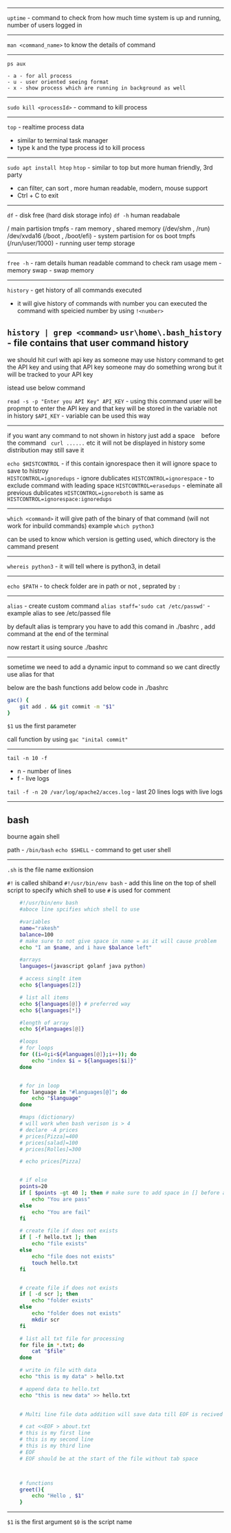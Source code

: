 
---
`uptime` - command to check from how much time system is up and running, number of users logged in 

---

`man <command_name>` to know the details of command

---

`ps aux` 

    - a - for all process
    - u - user oriented seeing format
    - x - show process which are running in background as well

---
`sudo kill <processId>` - command to kill process

---
`top` - realtime process data
- similar to terminal task manager
- type k and the type process id to kill process
---
`sudo apt install htop`
`htop` - similar to top but more human friendly, 3rd party
- can filter, can sort , more human readable, modern, mouse support
- Ctrl + C to exit

---
`df` - disk free (hard disk storage info)
`df -h` human readabale 

/ main partision
tmpfs - ram memory , shared memory  (/dev/shm , /run)
/dev/xvda16 (/boot , /boot/efi) - system partision  for os boot 
tmpfs (/run/user/1000) - running user temp storage 

---
`free -h` - ram details human readable
command to check ram usage
mem - memory 
swap - swap memory 

-----
`history` - get history of all commands executed
- it will give history of commands with number you can executed the command with speicied number by using `!<number>`

`history | grep <command>`
`usr\home\.bash_history` - file contains that user command history
---

we should hit curl with api key as someone may use history command to get the API key and using that API key someone may do something wrong but it will be tracked to your API key 

istead use below command

`read -s -p "Enter you API Key" API_KEY` - using this command user will be propmpt to enter the API key and that key will be stored in the variable not in history 
`$API_KEY` - variable can be used this way

---
if you want any command to not shown in history just add a space ` ` before the command
 ` curl ......` etc it will not be displayed in history
some distribution may still save it 

`echo $HISTCONTROL` - if this contain ignorespace then it will ignore space to save to histroy  
`HISTCONTROL=ignoredups` - ignore dublicates
`HISTCONTROL=ignorespace` - to exclude command with leading space
`HISTCONTROL=erasedups` - eleminate all previous dublicates
`HISTCONTROL=ignoreboth` is same as `HISTCONTROL=ignorespace:ignoredups`

---
`which <command>` it will give path of the binary of that command (will not work for inbuild commands)
example `which python3`

can be used to know which version is getting used, which directory is the cammand present

---
`whereis python3` - it will tell where is python3, in detail

---
`echo $PATH` - to check folder are in path or not , seprated by `:`

---
`alias` - create custom command
`alias staff='sudo cat /etc/passwd'` - example alias to see /etc/passed file

by default alias is temprary you have to add this comand in ./bashrc , add command at the end of the terminal

now restart it using source ./bashrc

---
sometime we need to add a dynamic input to command so we cant directly use alias for that 

below are the bash functions
add below code in ./bashrc
```bash
gac() {
    git add . && git commit -m "$1"
}
```
`$1` us the first parameter

call function by using `gac "inital commit"`

---
`tail -n 10 -f `
- n - number of lines
- f - live logs

`tail -f -n 20 /var/log/apache2/acces.log` - last 20 lines logs with live logs

---
## bash
bourne again shell

path - `/bin/bash`
`echo $SHELL` - command to get user shell

---

`.sh` is the file name exitionsion

`#!` is called shiband
`#!/usr/bin/env bash` - add this line on the top of shell script to specify which shell to use
`#` is used for comment

```bash
    #!/usr/bin/env bash
    #aboce line spcifies which shell to use

    #variables
    name="rakesh"
    balance=100
    # make sure to not give space in name = as it will cause problem
    echo "I am $name, and i have $balance left"

    #arrays
    languages=(javascript golanf java python)

    # access singlt item
    echo ${languages[2]}

    # list all items
    echo ${languages[@]} # preferred way
    echo ${languages[*]}

    #length of array
    echo ${#languages[@]}

    #loops
    # for loops
    for ((i=0;i<${#languages[@]};i++)); do 
        echo "index $i = ${languages[$i]}"
    done


    # for in loop
    for language in "#languages[@]"; do
        echo "$language"
    done

    #maps (dictionary) 
    # will work when bash verison is > 4
    # declare -A prices
    # prices[Pizza]=400
    # prices[salad]=100
    # prices[Rolles]=300

    # echo prices[Pizza]


    # if else
    points=20
    if [ $points -gt 40 ]; then # make sure to add space in [] before and after the condition 
        echo "You are pass"
    else
        echo "You are fail"
    fi

    # create file if does not exists
    if [ -f hello.txt ]; then
        echo "file exists"
    else
        echo "file does not exists"
        touch hello.txt
    fi


    # create file if does not exists
    if [ -d scr ]; then
        echo "folder exists"
    else
        echo "folder does not exists"
        mkdir scr
    fi

    # list all txt file for processing
    for file in *.txt; do 
        cat "$file"
    done

    # write in file with data
    echo "this is my data" > hello.txt

    # append data to hello.txt
    echo "this is new data" >> hello.txt
    

    # Multi line file data addition will save data till EOF is recived

    # cat <<EOF > about.txt
    # this is my first line
    # this is my second line
    # this is my third line
    # EOF
    # EOF should be at the start of the file without tab space



    # functions
    greet(){
        echo "Hello , $1"
    }


```

---

`$1` is the first argument 
`$0` is the script name 




















